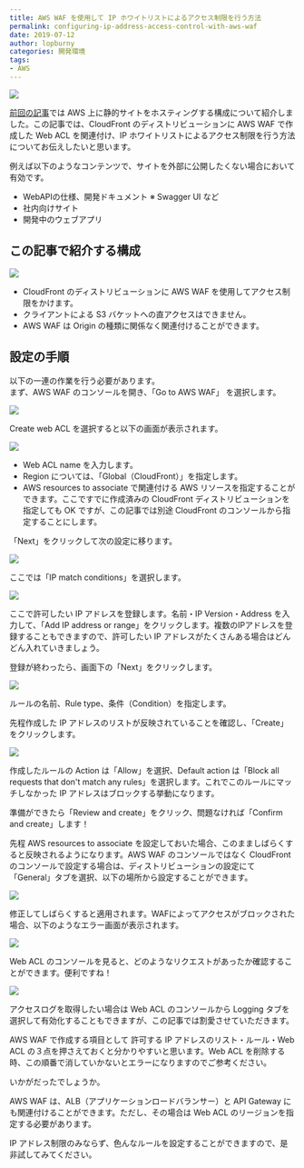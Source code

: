 ```yaml
---
title: AWS WAF を使用して IP ホワイトリストによるアクセス制限を行う方法
permalink: configuring-ip-address-access-control-with-aws-waf
date: 2019-07-12
author: lopburny
categories: 開発環境
tags:
- AWS
---
```


![](/articles/assets/lopburny/img/lopburny_blog_2_thumbnail.jpg)

[前回の記事](/articles/lopburny/2019/07/05/hosting-static-web-page-on-aws-with-s3-and-cloudfront/)では AWS 上に静的サイトをホスティングする構成について紹介しました。この記事では、CloudFront のディストリビューションに AWS WAF で作成した Web ACL を関連付け、IP ホワイトリストによるアクセス制限を行う方法についてお伝えしたいと思います。

例えば以下のようなコンテンツで、サイトを外部に公開したくない場合において有効です。
<br />
- WebAPIの仕様、開発ドキュメント ※ Swagger UI など
- 社内向けサイト
- 開発中のウェブアプリ

## この記事で紹介する構成

![](/articles/assets/lopburny/img/lopburny_blog_2_diagram_1.png)
<br />

- CloudFront のディストリビューションに AWS WAF を使用してアクセス制限をかけます。
- クライアントによる S3 バケットへの直アクセスはできません。
- AWS WAF は Origin の種類に関係なく関連付けることができます。

## 設定の手順

以下の一連の作業を行う必要があります。  
まず、AWS WAF のコンソールを開き、「Go to AWS WAF」 を選択します。

![](/articles/assets/lopburny/img/lopburny_blog_2_pic_1.jpg)

Create web ACL を選択すると以下の画面が表示されます。

![](/articles/assets/lopburny/img/lopburny_blog_2_pic_2.jpg)

- Web ACL name を入力します。
- Region については、「Global（CloudFront）」を指定します。
- AWS resources to associate で関連付ける AWS リソースを指定することができます。ここですでに作成済みの CloudFront ディストリビューションを指定しても OK ですが、この記事では別途 CloudFront のコンソールから指定することにします。

「Next」をクリックして次の設定に移ります。

![](/articles/assets/lopburny/img/lopburny_blog_2_pic_3.jpg)

ここでは「IP match conditions」を選択します。

![](/articles/assets/lopburny/img/lopburny_blog_2_pic_4.jpg)

ここで許可したい IP アドレスを登録します。名前・IP Version・Address を入力して、「Add IP address or range」をクリックします。複数のIPアドレスを登録することもできますので、許可したい IP アドレスがたくさんある場合はどんどん入れていきましょう。  

登録が終わったら、画面下の「Next」をクリックします。

![](/articles/assets/lopburny/img/lopburny_blog_2_pic_5.jpg)

ルールの名前、Rule type、条件（Condition）を指定します。  

先程作成した IP アドレスのリストが反映されていることを確認し、「Create」をクリックします。

![](/articles/assets/lopburny/img/lopburny_blog_2_pic_6.jpg)


作成したルールの Action は「Allow」を選択、Default action は「Block all requests that don't match any rules」を選択します。これでこのルールにマッチしなかった IP アドレスはブロックする挙動になります。  

準備ができたら「Review and create」をクリック、問題なければ「Confirm and create」します！  

先程 AWS resources to associate を設定しておいた場合、このまましばらくすると反映されるようになります。AWS WAF のコンソールではなく CloudFront のコンソールで設定する場合は、ディストリビューションの設定にて「General」タブを選択、以下の場所から設定することができます。

![](/articles/assets/lopburny/img/lopburny_blog_2_pic_7.jpg)

修正してしばらくすると適用されます。WAFによってアクセスがブロックされた場合、以下のようなエラー画面が表示されます。

![](/articles/assets/lopburny/img/lopburny_blog_2_pic_8.png)

Web ACL のコンソールを見ると、どのようなリクエストがあったか確認することができます。便利ですね！  

![](/articles/assets/lopburny/img/lopburny_blog_2_pic_9.jpg)

アクセスログを取得したい場合は Web ACL のコンソールから Logging タブを選択して有効化することもできますが、この記事では割愛させていただきます。  

AWS WAF で作成する項目として 許可する IP アドレスのリスト・ルール・Web ACL の３点を押さえておくと分かりやすいと思います。Web ACL を削除する時、この順番で消していかないとエラーになりますのでご参考ください。  

いかがだったでしょうか。  

AWS WAF は、ALB（アプリケーションロードバランサー）と API Gateway にも関連付けることができます。ただし、その場合は Web ACL のリージョンを指定する必要があります。  

IP アドレス制限のみならず、色んなルールを設定することができますので、是非試してみてください。
